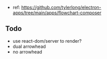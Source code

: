 - ref: https://github.com/tylerlong/electron-apps/tree/main/apps/flowchart-composer

## Todo

- use react-dom/server to render?
- dual arrowhead
- no arrowhead
